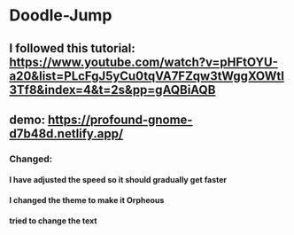 # Doodle-Jump

## I followed this tutorial: https://www.youtube.com/watch?v=pHFtOYU-a20&list=PLcFgJ5yCu0tqVA7FZqw3tWggXOWtI3Tf8&index=4&t=2s&pp=gAQBiAQB
## demo: https://profound-gnome-d7b48d.netlify.app/

### Changed:
#### I have adjusted the speed so it should gradually get faster
#### I changed the theme to make it Orpheous
#### tried to change the text
